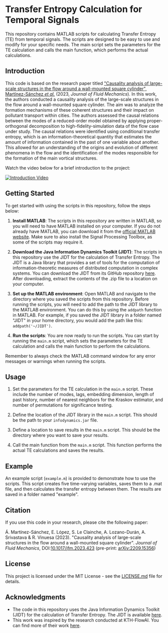# Transfer Entropy Calculation for Temporal Signals

This repository contains MATLAB scripts for calculating Transfer Entropy (TE) from temporal signals. The scripts are designed to be easy to use and modify for your specific needs. The main script sets the parameters for the TE calculation and calls the main function, which performs the actual calculations.

## Introduction

This code is based on the research paper titled ["Causality analysis of large-scale structures in the flow around a wall-mounted square cylinder", Martínez-Sánchez *et al.*](https://arxiv.org/abs/2209.15356) (2023, *Journal of Fluid Mechanics*). In this work, the authors conducted a causality analysis of the large-scale structures in the flow around a wall-mounted square cylinder. The aim was to analyze the formation mechanisms of these coherent structures and their impact on pollutant transport within cities. The authors assessed the causal relations between the modes of a reduced-order model obtained by applying proper-orthogonal decomposition to high-fidelity-simulation data of the flow case under study. The causal relations were identified using conditional transfer entropy, which is an information-theoretical quantity that estimates the amount of information contained in the past of one variable about another. This allowed for an understanding of the origins and evolution of different phenomena in the flow and the identification of the modes responsible for the formation of the main vortical structures.

Watch the video below for a brief introduction to the project:

[![Introduction Video](https://i.imgur.com/oBtpQQv.png)](http://www.youtube.com/watch?v=6FSBU9wrqkY)

## Getting Started

To get started with using the scripts in this repository, follow the steps below:

1. **Install MATLAB**: The scripts in this repository are written in MATLAB, so you will need to have MATLAB installed on your computer. If you do not already have MATLAB, you can download it from the [official MATLAB website](https://www.mathworks.com/products/matlab.html). Make sure to also install the Signal Processing Toolbox, as some of the scripts may require it.

2. **Download the Java Information Dynamics Toolkit (JIDT)**: The scripts in this repository use the JIDT for the calculation of Transfer Entropy. The JIDT is a Java library that provides a set of tools for the computation of information-theoretic measures of distributed computation in complex systems. You can download the JIDT from its GitHub repository [here](https://github.com/jlizier/jidt/). After downloading, extract the contents of the .zip file to a location on your computer.

3. **Set up the MATLAB environment**: Open MATLAB and navigate to the directory where you saved the scripts from this repository. Before running the scripts, you will need to add the path to the JIDT library to the MATLAB environment. You can do this by using the `addpath` function in MATLAB. For example, if you saved the JIDT library in a folder named "JIDT" in your home directory, you would add the path like this: `addpath('~/JIDT')`.

4. **Run the scripts**: You are now ready to run the scripts. You can start by running the `main.m` script, which sets the parameters for the TE calculation and calls the main function to perform the calculations.

Remember to always check the MATLAB command window for any error messages or warnings when running the scripts.

## Usage

1. Set the parameters for the TE calculation in the `main.m` script. These include the number of modes, lags, embedding dimension, length of past history, number of nearest neighbors for the Kraskov estimator, and number of permutations for significance testing.

2. Define the location of the JIDT library in the `main.m` script. This should be the path to your `infodynamics.jar` file.

3. Define a location to save results in the `main.m` script. This should be the directory where you want to save your results.

4. Call the main function from the `main.m` script. This function performs the actual TE calculations and saves the results.

## Example

An example script (`example.m`) is provided to demonstrate how to use the scripts. This script creates five time-varying variables, saves them to a .mat file, and then calculates the transfer entropy between them. The results are saved in a folder named "example".

## Citation

If you use this code in your research, please cite the following paper:

Á. Martínez-Sánchez, E. López, S. Le Clainche, A. Lozano-Durán, A. Srivastava & R. Vinuesa (2023). "Causality analysis of large-scale structures in the flow around a wall-mounted square cylinder". *Journal of Fluid Mechanics*, DOI:[10.1017/jfm.2023.423](https://doi.org/10.1017/jfm.2023.423) (pre-print: [arXiv:2209.15356](https://arxiv.org/abs/2209.15356))

## License

This project is licensed under the MIT License - see the [LICENSE.md](LICENSE.md) file for details.

## Acknowledgments

* The code in this repository uses the Java Information Dynamics Toolkit (JIDT) for the calculation of Transfer Entropy. The JIDT is available [here](https://github.com/jlizier/jidt/).
* This work was inspired by the research conducted at KTH-FlowAI. You can find more of their work [here](https://github.com/KTH-FlowAI).
